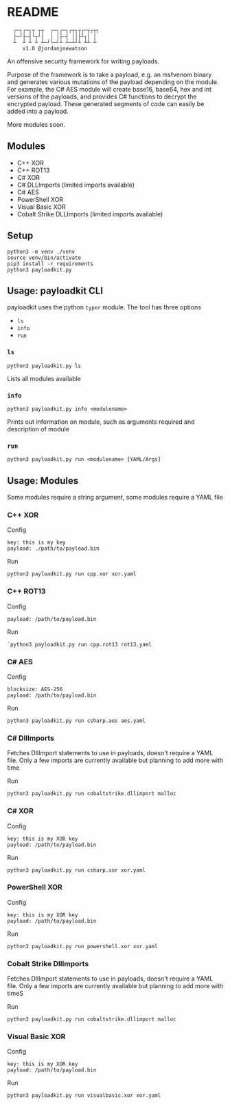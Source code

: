 # README

````
  ┌─┐┌─┐┬ ┬┬  ┌─┐┌─┐┌┬┐┬┌─┬┌┬┐
  ├─┘├─┤└┬┘│  │ │├─┤ ││├┴┐│ │ 
  ┴  ┴ ┴ ┴ ┴─┘└─┘┴ ┴─┴┘┴ ┴┴ ┴
     v1.0 @jordanjoewatson
````

An offensive security framework for writing payloads.

Purpose of the framework is to take a payload, e.g. an msfvenom binary and generates various mutations of the payload depending on the module. For example, the C# AES module will create base16, base64, hex and int versions of the payloads, and provides C# functions to decrypt the encrypted payload. These generated segments of code can easily be added into a payload.

More modules soon.

## Modules
- C++ XOR
- C++ ROT13
- C# XOR
- C# DLLImports (limited imports available)
- C# AES
- PowerShell XOR
- Visual Basic XOR
- Cobalt Strike DLLImports (limited imports available)

## Setup

````
python3 -m venv ./venv
source venv/bin/activate
pip3 install -r requirements
python3 payloadkit.py
````
## Usage: payloadkit CLI

payloadkit uses the python `typer` module. The tool has three options
- `ls`
- `ìnfo`
- `run`

### `ls`

````
python3 payloadkit.py ls
````

Lists all modules available

### `info`

````
python3 payloadkit.py info <modulename>
````

Prints out information on module, such as arguments required and description of module

### `run`

````
python3 payloadkit.py run <modulename> [YAML/Args]
````

## Usage: Modules

Some modules require a string argument, some modules require a YAML file

### C++ XOR

Config
````
key: this is my key
payload: ./path/to/payload.bin
````

Run
````
python3 payloadkit.py run cpp.xor xor.yaml
````

### C++ ROT13

Config
````
payload: /path/to/payload.bin
````

Run
````
`python3 payloadkit.py run cpp.rot13 rot13.yaml
````

### C# AES

Config
````
blocksize: AES-256
payload: /path/to/payload.bin
````

Run
````
python3 payloadkit.py run csharp.aes aes.yaml
````

### C# DllImports

Fetches DllImport statements to use in payloads, doesn't require a YAML file. Only a few imports are currently available but planning to add more with time

Run
````
python3 payloadkit.py run cobaltstrike.dllimport malloc
````

### C# XOR

Config
````
key: this is my XOR key
payload: /path/to/payload.bin
````

Run
````
python3 payloadkit.py run csharp.xor xor.yaml
````

### PowerShell XOR

Config
````
key: this is my XOR key
payload: /path/to/payload.bin
````

Run
````
python3 payloadkit.py run powershell.xor xor.yaml
````

### Cobalt Strike DllImports

Fetches DllImport statements to use in payloads, doesn't require a YAML file. Only a few imports are currently available but planning to add more with timeS

Run
````
python3 payloadkit.py run cobaltstrike.dllimport malloc
````

### Visual Basic XOR

Config 
````
key: this is my XOR key
payload: /path/to/payload.bin
````

Run 
````
python3 payloadkit.py run visualbasic.xor xor.yaml
````
